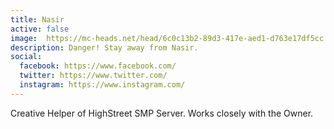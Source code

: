 ```yaml
---
title: Nasir
active: false
image:  https://mc-heads.net/head/6c0c13b2-89d3-417e-aed1-d763e17df5cc
description: Danger! Stay away from Nasir.
social:
  facebook: https://www.facebook.com/
  twitter: https://www.twitter.com/
  instagram: https://www.instagram.com/
---
```


Creative Helper of HighStreet SMP Server. Works closely with the Owner.
